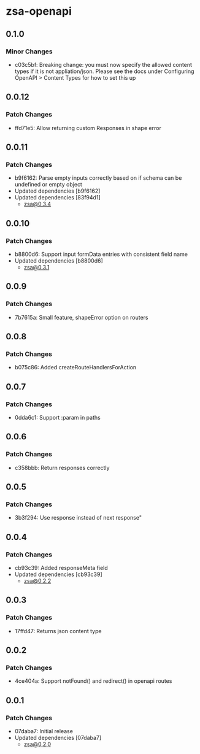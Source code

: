 # zsa-openapi

## 0.1.0

### Minor Changes

- c03c5bf: Breaking change: you must now specify the allowed content types if it is not appliation/json. Please see the docs under Configuring OpenAPI > Content Types for how to set this up

## 0.0.12

### Patch Changes

- ffd71e5: Allow returning custom Responses in shape error

## 0.0.11

### Patch Changes

- b9f6162: Parse empty inputs correctly based on if schema can be undefined or empty object
- Updated dependencies [b9f6162]
- Updated dependencies [83f94d1]
  - zsa@0.3.4

## 0.0.10

### Patch Changes

- b8800d6: Support input formData entries with consistent field name
- Updated dependencies [b8800d6]
  - zsa@0.3.1

## 0.0.9

### Patch Changes

- 7b7615a: Small feature, shapeError option on routers

## 0.0.8

### Patch Changes

- b075c86: Added createRouteHandlersForAction

## 0.0.7

### Patch Changes

- 0dda6c1: Support :param in paths

## 0.0.6

### Patch Changes

- c358bbb: Return responses correctly

## 0.0.5

### Patch Changes

- 3b3f294: Use response instead of next response"

## 0.0.4

### Patch Changes

- cb93c39: Added responseMeta field
- Updated dependencies [cb93c39]
  - zsa@0.2.2

## 0.0.3

### Patch Changes

- 17ffd47: Returns json content type

## 0.0.2

### Patch Changes

- 4ce404a: Support notFound() and redirect() in openapi routes

## 0.0.1

### Patch Changes

- 07daba7: Initial release
- Updated dependencies [07daba7]
  - zsa@0.2.0
